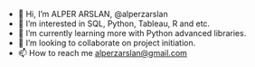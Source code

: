- 👋 Hi, I’m ALPER ARSLAN, @alperzarslan
- 👀 I’m interested in SQL, Python, Tableau, R and etc.
- 🌱 I’m currently learning more with Python advanced libraries.
- 💞️ I’m looking to collaborate on project initiation.
- 📫 How to reach me alperzarslan@gmail.com

<!---
alperzarslan/alperzarslan is a ✨ special ✨ repository because its `README.md` (this file) appears on your GitHub profile.
You can click the Preview link to take a look at your changes.
--->
